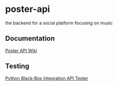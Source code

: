 # poster-api
the backend for a social platform focusing on music

## Documentation
[Poster API Wiki](https://github.com/ryan0x41/poster-api/wiki/Poster-API-Documentation)

## Testing
[Python Black-Box Integration API Tester](https://gist.github.com/ryan0x41/d97a3d6e62d29c017e957fb21fd63ba6)

